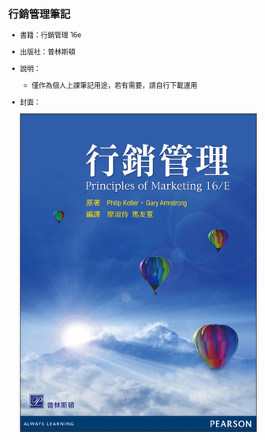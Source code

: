 ## 行銷管理筆記

* 書籍：行銷管理 16e

* 出版社：普林斯頓

* 說明：
  * 僅作為個人上課筆記用途，若有需要，請自行下載運用

* 封面：

    ![](images/cover.jpg)
